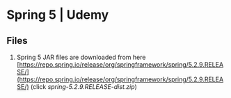 # Spring 5 | Udemy

## Files
1. Spring 5 JAR files are downloaded from here [https://repo.spring.io/release/org/springframework/spring/5.2.9.RELEASE/](https://repo.spring.io/release/org/springframework/spring/5.2.9.RELEASE/) (click _spring-5.2.9.RELEASE-dist.zip_)

